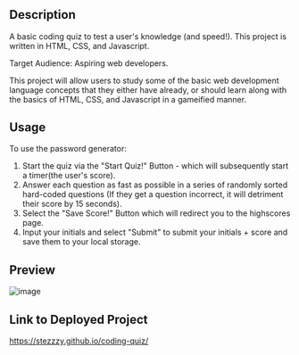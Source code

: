 # <Coding-Quiz>

## Description

A basic coding quiz to test a user's knowledge (and speed!). This project is written in HTML, CSS, and Javascript. 
  
Target Audience: Aspiring web developers.

This project will allow users to study some of the basic web development language concepts that they either have already, or should learn along with the basics of HTML, CSS, and Javascript in a gameified manner.

## Usage

To use the password generator:

1. Start the quiz via the "Start Quiz!" Button - which will subsequently start a timer(the user's score).
2. Answer each question as fast as possible in a series of randomly sorted hard-coded questions (If they get a question incorrect, it will detriment their score by 15 seconds).
3. Select the "Save Score!" Button which will redirect you to the highscores page.
4. Input your initials and select "Submit" to submit your initials + score and save them to your local storage.

## Preview
  
![image](https://user-images.githubusercontent.com/90112060/186310534-ca4dac4d-0124-4228-87bc-99dee9674c57.png)


## Link to Deployed Project

https://stezzzy.github.io/coding-quiz/

